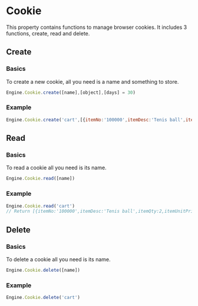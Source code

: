 # Cookie
This property contains functions to manage browser cookies. It includes 3 functions, create, read and delete.

## Create
### Basics
To create a new cookie, all you need is a name and something to store.
```Javascript
Engine.Cookie.create([name],[object],[days] = 30)
```
### Example
```Javascript
Engine.Cookie.create('cart',[{itemNo:'100000',itemDesc:'Tenis ball',itemQty:2,itemUnitPrice:12.99,total:25.98}])
```

## Read
### Basics
To read a cookie all you need is its name.
```Javascript
Engine.Cookie.read([name])
```
### Example
```Javascript
Engine.Cookie.read('cart')
// Return [{itemNo:'100000',itemDesc:'Tenis ball',itemQty:2,itemUnitPrice:12.99,total:25.98}]
```

## Delete
### Basics
To delete a cookie all you need is its name.
```Javascript
Engine.Cookie.delete([name])
```
### Example
```Javascript
Engine.Cookie.delete('cart')
```
